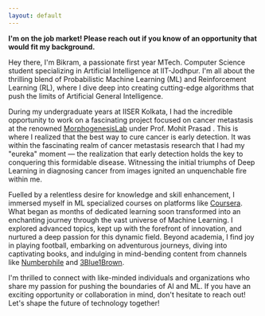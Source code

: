 ```yaml
---
layout: default
---
```

**I'm on the job market! Please reach out if you know of an opportunity that would fit my background.**

Hey there, I'm Bikram, a passionate first year MTech. Computer Science student specializing in Artificial Intelligence at IIT-Jodhpur. I'm all about the thrilling blend of Probabilistic Machine Learning (ML) and Reinforcement Learning (RL), where I dive deep into creating cutting-edge algorithms that push the limits of Artificial General Intelligence.

During my undergraduate years at IISER Kolkata, I had the incredible opportunity to work on a fascinating project focused on cancer metastasis at the renowned [MorphogenesisLab](https://sites.google.com/view/morphogenesis-lab-iiserkolkata/about-us?authuser=0) under Prof. Mohit Prasad . This is where I realized that the best way to cure cancer is early detection. It was within the fascinating realm of cancer metastasis research that I had my "eureka" moment — the realization that early detection holds the key to conquering this formidable disease. Witnessing the initial triumphs of Deep Learning in diagnosing cancer from images ignited an unquenchable fire within me.

Fuelled by a relentless desire for knowledge and skill enhancement, I immersed myself in ML specialized courses on platforms like [Coursera](https://www.coursera.org/). What began as months of dedicated learning soon transformed into an enchanting journey through the vast universe of Machine Learning. I explored advanced topics, kept up with the forefront of innovation, and nurtured a deep passion for this dynamic field.
Beyond academia, I find joy in playing football, embarking on adventurous journeys, diving into captivating books, and indulging in mind-bending content from channels like [Numberphile](https://www.numberphile.com/) and [3Blue1Brown](https://www.3blue1brown.com/).

I'm thrilled to connect with like-minded individuals and organizations who share my passion for pushing the boundaries of AI and ML. If you have an exciting opportunity or collaboration in mind, don't hesitate to reach out! Let's shape the future of technology together!

